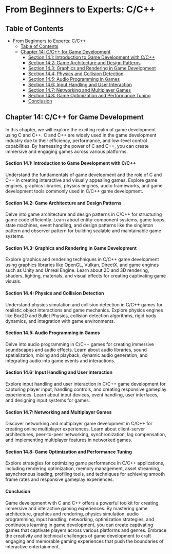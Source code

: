 # From Beginners to Experts: C/C++

## Table of Contents

- [From Beginners to Experts: C/C++](#from-beginners-to-experts-cc)
  - [Table of Contents](#table-of-contents)
  - [Chapter 14: C/C++ for Game Development](#chapter-14-cc-for-game-development)
      - [Section 14.1: Introduction to Game Development with C/C++](#section-141-introduction-to-game-development-with-cc)
      - [Section 14.2: Game Architecture and Design Patterns](#section-142-game-architecture-and-design-patterns)
      - [Section 14.3: Graphics and Rendering in Game Development](#section-143-graphics-and-rendering-in-game-development)
      - [Section 14.4: Physics and Collision Detection](#section-144-physics-and-collision-detection)
      - [Section 14.5: Audio Programming in Games](#section-145-audio-programming-in-games)
      - [Section 14.6: Input Handling and User Interaction](#section-146-input-handling-and-user-interaction)
      - [Section 14.7: Networking and Multiplayer Games](#section-147-networking-and-multiplayer-games)
      - [Section 14.8: Game Optimization and Performance Tuning](#section-148-game-optimization-and-performance-tuning)
      - [Conclusion](#conclusion)

## Chapter 14: C/C++ for Game Development

In this chapter, we will explore the exciting realm of game development using C and C++. C and C++ are widely used in the game development industry due to their efficiency, performance, and low-level control capabilities. By harnessing the power of C and C++, you can create immersive and engaging games across various platforms.

#### Section 14.1: Introduction to Game Development with C/C++

Understand the fundamentals of game development and the role of C and C++ in creating interactive and visually appealing games. Explore game engines, graphics libraries, physics engines, audio frameworks, and game development tools commonly used in C/C++ game development.

#### Section 14.2: Game Architecture and Design Patterns

Delve into game architecture and design patterns in C/C++ for structuring game code efficiently. Learn about entity-component systems, game loops, state machines, event handling, and design patterns like the singleton pattern and observer pattern for building scalable and maintainable game systems.

#### Section 14.3: Graphics and Rendering in Game Development

Explore graphics and rendering techniques in C/C++ game development using graphics libraries like OpenGL, Vulkan, DirectX, and game engines such as Unity and Unreal Engine. Learn about 2D and 3D rendering, shaders, lighting, materials, and visual effects for creating captivating game visuals.

#### Section 14.4: Physics and Collision Detection

Understand physics simulation and collision detection in C/C++ games for realistic object interactions and game mechanics. Explore physics engines like Box2D and Bullet Physics, collision detection algorithms, rigid body dynamics, and integration with game environments.

#### Section 14.5: Audio Programming in Games

Delve into audio programming in C/C++ games for creating immersive soundscapes and audio effects. Learn about audio libraries, sound spatialization, mixing and playback, dynamic audio generation, and integrating audio into game events and interactions.

#### Section 14.6: Input Handling and User Interaction

Explore input handling and user interaction in C/C++ game development for capturing player input, handling controls, and creating responsive gameplay experiences. Learn about input devices, event handling, user interfaces, and designing input systems for games.

#### Section 14.7: Networking and Multiplayer Games

Discover networking and multiplayer game development in C/C++ for creating online multiplayer experiences. Learn about client-server architectures, peer-to-peer networking, synchronization, lag compensation, and implementing multiplayer features in networked games.

#### Section 14.8: Game Optimization and Performance Tuning

Explore strategies for optimizing game performance in C/C++ applications, including rendering optimization, memory management, asset streaming, asynchronous loading, profiling tools, and techniques for achieving smooth frame rates and responsive gameplay experiences.

#### Conclusion

Game development with C and C++ offers a powerful toolkit for creating immersive and interactive gaming experiences. By mastering game architecture, graphics and rendering, physics simulation, audio programming, input handling, networking, optimization strategies, and continuous learning in game development, you can create captivating games that captivate players across various platforms and genres. Embrace the creativity and technical challenges of game development to craft engaging and memorable gaming experiences that push the boundaries of interactive entertainment.